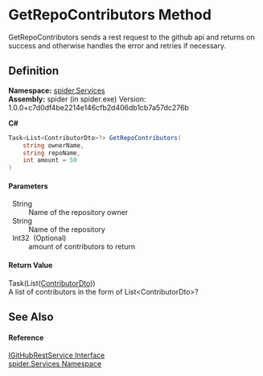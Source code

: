 # GetRepoContributors Method


GetRepoContributors sends a rest request to the github api and returns on success and otherwise handles the error and retries if necessary.



## Definition
**Namespace:** <a href="c6df77e0-28de-d4ed-9b46-1241a40828db">spider.Services</a>  
**Assembly:** spider (in spider.exe) Version: 1.0.0+c7d0df4be2214e146cfb2d406db1cb7a57dc276b

**C#**
``` C#
Task<List<ContributorDto>?> GetRepoContributors(
	string ownerName,
	string repoName,
	int amount = 50
)
```



#### Parameters
<dl><dt>  String</dt><dd>Name of the repository owner</dd><dt>  String</dt><dd>Name of the repository</dd><dt>  Int32  (Optional)</dt><dd>amount of contributors to return</dd></dl>

#### Return Value
Task(List(<a href="ab468317-fcd5-aacc-a639-7b5dc9551899">ContributorDto</a>))  
A list of contributors in the form of List&lt;ContributorDto&gt;?

## See Also


#### Reference
<a href="b113ced2-d2c5-0b85-614d-6edd79729f07">IGitHubRestService Interface</a>  
<a href="c6df77e0-28de-d4ed-9b46-1241a40828db">spider.Services Namespace</a>  
